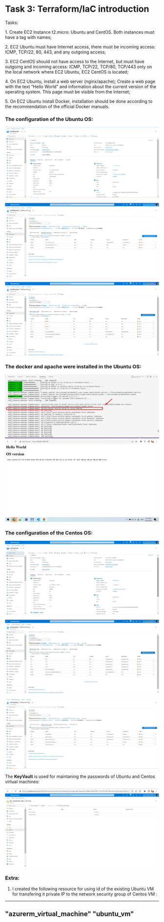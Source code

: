 # Task 3: Terraform/IaC introduction #

Tasks:
<p> 1. Create EC2 Instance t2.micro: Ubuntu and CentOS. Both instances must have a tag with names;</p>

<p> 2. EC2 Ubuntu must have Internet access, there must be incoming access: ICMP, TCP/22, 80, 443, and any outgoing access;</p>

<p> 3. EC2 CentOS should not have access to the Internet, but must have outgoing and incoming access: ICMP, TCP/22, TCP/80, TCP/443 only on the local network where EC2 Ubuntu, EC2 CentOS is located;</p>

<p> 4. On EC2 Ubuntu, install a web server (nginx/apache); Create a web page with the text “Hello World” and information about the current version of the operating system. This page must be visible from the Internet;</p>

<p> 5. On EC2 Ubuntu install Docker, installation should be done according to the recommendation of the official Docker manuals.</p>

### The configuration of the Ubuntu OS: ###

![serverUbuntu1](./images/Screenshot_3.jpg)

![serverUbuntu2](./images/Screenshot_2.jpg)

![serverUbintu3](./images/Screenshot_1.jpg)

### The docker and apache were installed in the  Ubuntu OS: ###
![docker](./images/Screenshot_7.jpg)
![apache](./images/Screenshot_8.jpg)
### The configuration of the Centos OS: ###

![serverCentos1](./images/Screenshot_4.jpg)

![serverCentos1](./images/Screenshot_5.jpg)

![serverCentos1](./images/Screenshot_6.jpg)

The **KeyVault** is used for maintaning the passwords of Ubuntu and Centos virtual machines:

![serverCentos1](./images/Screenshot_10.jpg)

### Extra: ###
1. I created the following resource for using id of the existing Ubuntu VM for transfering it private IP to the network security group of Centos VM : 
----
"azurerm_virtual_machine" "ubuntu_vm"
----
